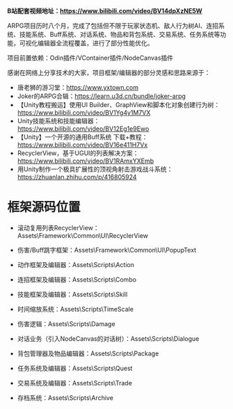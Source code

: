 **B站配套视频地址：https://www.bilibili.com/video/BV14dpXzNE5W**

ARPG项目历时八个月，完成了包括但不限于玩家状态机、敌人行为树AI、连招系统、技能系统、Buff系统、对话系统、物品和背包系统、交易系统、任务系统等功能，可视化编辑器全流程覆盖，进行了部分性能优化。

项目前置依赖：Odin插件/VContainer插件/NodeCanvas插件

感谢在网络上分享技术的大家，项目框架/编辑器的部分灵感和思路来源于：

* 唐老狮的游习堂：https://www.yxtown.com
* Joker的ARPG合辑：https://learn.u3d.cn/bundle/joker-arpg 
* 【Unity教程搬运】使用UI Builder、GraphView和脚本化对象创建行为树：https://www.bilibili.com/video/BV1Yg4y1M7VX 
* Unity技能系统和技能编辑器：https://www.bilibili.com/video/BV12Eg1e9Ewo 
* 【Unity】一个开源的通用Buff系统 下载+教程：https://www.bilibili.com/video/BV16e411H7Vx 
* RecyclerView，基于UGUI的列表解决方案：https://www.bilibili.com/video/BV1RAmxYXEmb 
* 用Unity制作一个极具扩展性的顶视角射击游戏战斗系统：https://zhuanlan.zhihu.com/p/416805924 



# 框架源码位置

* 滚动复用列表RecyclerView：Assets\Framework\Common\UI\RecyclerView

* 伤害/Buff跳字框架：Assets\Framework\Common\UI\PopupText
* 动作框架及编辑器：Assets\Scripts\Action
* 连招框架及编辑器：Assets\Scripts\Combo
* 技能框架及编辑器：Assets\Scripts\Skill
* 时间缩放系统：Assets\Scripts\TimeScale
* 伤害逻辑：Assets\Scripts\Damage
* 对话业务（引入NodeCanvas的对话树）：Assets\Scripts\Dialogue
* 背包管理器及物品编辑器：Assets\Scripts\Package
* 任务系统及编辑器：Assets\Scripts\Quest
* 交易系统及编辑器：Assets\Scripts\Trade
* 存档系统：Assets\Scripts\Archive

